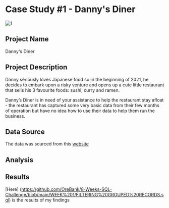 # Case Study #1 - Danny's Diner


![1](https://user-images.githubusercontent.com/57878434/177620970-e00c185f-0c4d-43f0-9875-56978de4d4bb.png)

## Project Name 
Danny's Diner

## Project Description
Danny seriously loves Japanese food so in the beginning of 2021, he decides to embark upon a risky venture and opens up a cute little restaurant that sells his 3 favourite foods: sushi, curry and ramen.

Danny’s Diner is in need of your assistance to help the restaurant stay afloat - the restaurant has captured some very basic data from their few months of operation but have no idea how to use their data to help them run the business.

## Data Source 
The data was sourced from this [website](https://8weeksqlchallenge.com/case-study-1/)

## Analysis
## Results
[Here] (https://github.com/OreBank/8-Weeks-SQL-Challenge/blob/main/WEEK%201/FILTERING%20GROUPED%20RECORDS.sql) is the results of my findings 
